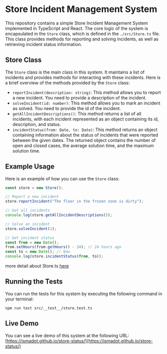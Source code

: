 # Store Incident Management System

This repository contains a simple Store Incident Management System implemented in TypeScript and React. The core logic of the system is encapsulated in the `Store` class, which is defined in the `./src/Store.ts` file. This class provides methods for reporting and solving incidents, as well as retrieving incident status information.

## Store Class

The `Store` class is the main class in this system. It maintains a list of incidents and provides methods for interacting with these incidents. Here is a brief overview of the methods provided by the `Store` class:

- `reportIncident(description: string)`: This method allows you to report a new incident. You need to provide a description of the incident.
- `solveIncident(id: number)`: This method allows you to mark an incident as solved. You need to provide the id of the incident.
- `getAllIncidentDescriptions()`: This method returns a list of all incidents, with each incident represented as an object containing its id, description, and status.
- `incidentStatus(from: Date, to: Date)`: This method returns an object containing information about the status of incidents that were reported between the given dates. The returned object contains the number of open and closed cases, the average solution time, and the maximum solution time.

## Example Usage

Here is an example of how you can use the `Store` class:

```typescript
const store = new Store();

// Report a new incident
store.reportIncident("The floor in the frozen zone is dirty");

// Get all incidents
console.log(store.getAllIncidentDescriptions());

// Solve an incident
store.solveIncident(1);

// Get incident status
const from = new Date();
from.setHours(from.getHours() - 24); // 24 hours ago
const to = new Date(); // Now
console.log(store.incidentStatus(from, to));
```
more detail about Store.ts [here](https://gist.github.com/ismadot/a79a0a0482bc414315570d87134bf2f3)

## Running the Tests

You can run the tests for this system by executing the following command in your terminal:

```
npm run test src/__test__/store.test.ts
```

## Live Demo

You can see a live demo of this system at the following URL: [https://ismadot.github.io/store-status/](https://ismadot.github.io/store-status/)

